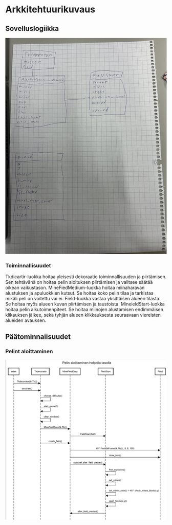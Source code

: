 # Arkkitehtuurikuvaus

## Sovelluslogiikka

![Alt text](kuvat/graph.jpeg)

### Toiminnallisuudet

Tkdicartir-luokka hoitaa yleisesti dekoraatio toiminnallisuuden ja piirtämisen. Sen tehtävänä on hoitaa pelin aloituksen piirtämisen ja valitsee säätää oikean vaikustason. MineFiedMedium-luokka hoitaa miinaharavan alustuksen ja apuluokkien kutsut. Se hoitaa koko pelin tilaa ja tarkistaa mikäli peli on voitettu vai ei. Field-luokka vastaa yksittäisen alueen tilasta. Se hoitaa myös alueen kuvan piirtämisen ja taustoista. MineieldStart-luokka hoitaa pelin alkutoimenpiteet. Se hoitaa miinojen alustamisen endimmäisen klikauksen jälkee, sekä tyhjän alueen klikkauksesta seuraavaan viereisten alueiden avauksen.

## Päätominnaiisuudet

### Pelint aloittaminen
![Alt text](kuvat/Sekvenssikaavio.png)
